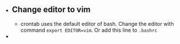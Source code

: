 - ## Change editor to vim
	- crontab uses the default editor of bash. Change the editor with command `export EDITOR=vim`. Or add this line to `.bashrc`
-